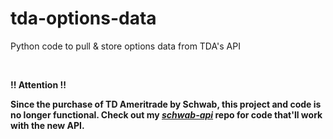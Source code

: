# tda-options-data
Python code to pull &amp; store options data from TDA's API

</br>

**!! Attention !!**

**Since the purchase of TD Ameritrade by Schwab, this project and code is no longer functional. Check out my ***[schwab-api](https://github.com/mattg87/schwab-api)*** repo for code that'll work with the new API.**
